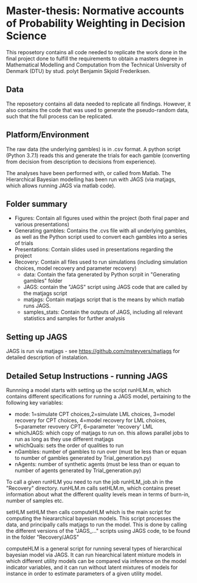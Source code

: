 # Master-thesis: Normative accounts of Probability Weighting in Decision Science

This reposetory contains all code needed to replicate the work done in the final project done to fulfill the requirements to obtain a masters degree in Mathematical Modelling and Computation from the Technical University of Denmark (DTU) by stud. polyt Benjamin Skjold Frederiksen. 

## Data
The reposetory contains all data needed to replicate all findings. However, it also contains the code that was used to generate the pseudo-random data, such that the full process can be replicated. 

## Platform/Environment
The raw data (the underlying gambles) is in .csv format. A python script (Python 3.7.1) reads this and generate the trials for each gamble (converting from decision from description to decisions from experience).

The analyses have been performed with, or called from Matlab. The Hierarchical Bayesian modelling has been run with JAGS (via matjags, which allows running JAGS via matlab code).

## Folder summary

- Figures: Contain all figures used within the project (both final paper and various presentations)
- Generating gambles: Contains the .cvs file with all underlying gambles, as well as the Python script used to convert each gambles into a series of trials
- Presentations: Contain slides used in presentations regarding the project
- Recovery: Contain all files used to run simulations (including simulation choices, model recovery and parameter recovery)
  - data: Contain the fata generated by Python scrpit in "Generating gambles" folder
  - JAGS: contain the "JAGS" script using JAGS code that are called by the matjags script 
  - matjags: Contain matjags script that is the means by which matlab runs JAGS.
  - samples_stats: Contain the outputs of JAGS, including all relevant statistics and samples for further analysis 
  
## Setting up JAGS
JAGS is run via matjags - see https://github.com/msteyvers/matjags for detailed description of instalation.

## Detailed Setup Instructions - running JAGS
Runnning a model starts with setting up the script runHLM.m, which contains different specifications for running a JAGS model, pertaining to the following key variables: 
- mode: 1=simulate CPT choices,2=simulate LML choices, 3=model recovery for CPT choices, 4=model recovery for LML choices, 5=parameter revovery CPT, 6=parameter 'recovery' LML
- whichJAGS: which copy of matjags to run on. this allows parallel jobs to run as long as they use different matjags
- whichQuals: sets the order of qualities to run
- nGambles: number of gambles to run over (must be less than or equan to number of gambles generated by Trial_generation.py)
- nAgents: number of synthetic agents (must be less than or equan to number of agents generated by Trial_generation.py)


To call a given runHLM you need to run the job runHLM_job.sh in the "Recovery" directory. runHLM.m calls setHLM.m, which contains preset information about what the different quality levels mean in terms of burn-in, number of samples etc.

setHLM setHLM then calls computeHLM which is the main script for computing the hieararchical bayesian models. This script processes the data, and principally calls matjags to run the model. This is done by calling the different versions of the "JAGS_..." scripts using JAGS code, to be found in the folder "Recovery/JAGS"

computeHLM is a general script for running several types of hierarchical bayesian model via JAGS. It can run hiearchical latent mixture models in which different utility models can be compared via inference on the model indicator variables, and it can run without latent mixtures of models for instance in order to estimate parameters of a given utility model.


